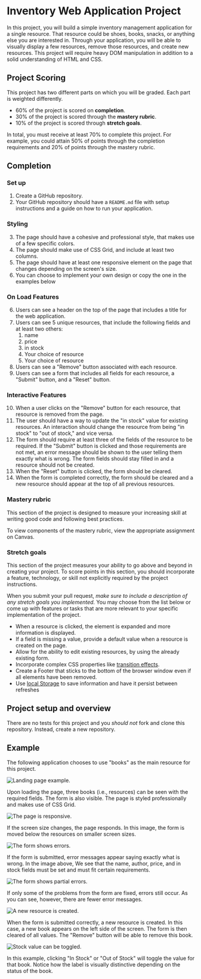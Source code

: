 # Inventory Web Application Project

In this project, you will build a simple inventory management application for a single resource. That resource could be shoes, books, snacks, or anything else you are interested in. Through your application, you will be able to visually display a few resources, remove those resources, and create new resources. This project will require heavy DOM manipulation in addition to a solid understanding of HTML and CSS.

## Project Scoring

This project has two different parts on which you will be graded. Each part is weighted differently.

- 60% of the project is scored on **completion**.
- 30% of the project is scored through the **mastery rubric**.
- 10% of the project is scored through **stretch goals**.

In total, you must receive at least 70% to complete this project. For example, you could attain 50% of points through the completion requirements and 20% of points through the mastery rubric.

## Completion

### Set up

1. Create a GitHub repository.
1. Your GitHub repository should have a `README.md` file with setup instructions and a guide on how to run your application.

### Styling

3. The page should have a cohesive and professional style, that makes use of a few specific colors.
1. The page should make use of CSS Grid, and include at least two columns.
1. The page should have at least one responsive element on the page that changes depending on the screen's size.
1. You can choose to implement your own design or copy the one in the examples below

### On Load Features

6. Users can see a header on the top of the page that includes a title for the web application.
1. Users can see 5 unique resources, that include the following fields and at least two others:
   1. name
   1. price
   1. in stock
   2. Your choice of resource
   2. Your choice of resource
1. Users can see a "Remove" button associated with each resource.
1. Users can see a form that includes all fields for each resource, a "Submit" button, and a "Reset" button.

### Interactive Features

10. When a user clicks on the "Remove" button for each resource, that resource is removed from the page.
1. The user should have a way to update the "in stock" value for existing resources. An interaction should change the resource from being "in stock" to "out of stock," and vice versa.
1. The form should require at least three of the fields of the resource to be required. If the "Submit" button is clicked and those requirements are not met, an error message should be shown to the user telling them exactly what is wrong. The form fields should stay filled in and a resource should not be created.
1. When the "Reset" button is clicked, the form should be cleared.
1. When the form is completed correctly, the form should be cleared and a new resource should appear at the top of all previous resources.

### Mastery rubric

This section of the project is designed to measure your increasing skill at writing good code and following best practices.

To view components of the mastery rubric, view the appropriate assignment on Canvas.

### Stretch goals

This section of the project measures your ability to go above and beyond in creating your project. To score points in this section, you should incorporate a feature, technology, or skill not explicitly required by the project instructions.

When you submit your pull request, _make sure to include a description of any stretch goals you implemented._ You may choose from the list below or come up with features or tasks that are more relevant to your specific implementation of the project.

- When a resource is clicked, the element is expanded and more information is displayed.
- If a field is missing a value, provide a default value when a resource is created on the page.
- Allow for the ability to edit existing resources, by using the already existing form.
- Incorporate complex CSS properties like [transition effects](https://css-tricks.com/almanac/properties/t/transition/).
- Create a Footer that sticks to the bottom of the browser window even if all elements have been removed.
- Use [local Storage](https://developer.mozilla.org/en-US/docs/Web/API/Window/localStorage) to save information and have it persist between refreshes

## Project setup and overview

There are no tests for this project and you _should not_ fork and clone this repository. Instead, create a new repository.

## Example

The following application chooses to use "books" as the main resource for this project.

![Landing page example.](./assets/landing-page.png)

Upon loading the page, three books (i.e., resources) can be seen with the required fields. The form is also visible. The page is styled professionally and makes use of CSS Grid.

![The page is responsive.](./assets/responsive.png)

If the screen size changes, the page responds. In this image, the form is moved below the resources on smaller screen sizes.

![The form shows errors.](./assets/form-submit-errors.png)

If the form is submitted, error messages appear saying exactly what is wrong. In the image above, We see that the name, author, price, and in stock fields must be set and must fit certain requirements.

![The form shows partial errors.](./assets/form-submit-partial-errors.png)

If only some of the problems from the form are fixed, errors still occur. As you can see, however, there are fewer error messages.

![A new resource is created.](./assets/create-new-resource.png)

When the form is submitted correctly, a new resource is created. In this case, a new book appears on the left side of the screen. The form is then cleared of all values. The "Remove" button will be able to remove this book.

![Stock value can be toggled.](./assets/toggle-in-stock.png)

In this example, clicking "In Stock" or "Out of Stock" will toggle the value for that book. Notice how the label is visually distinctive depending on the status of the book.
